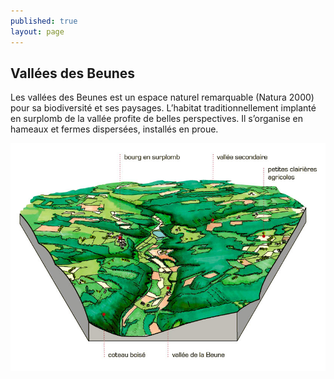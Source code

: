 ```yaml
---
published: true
layout: page
---
```


## Vallées des Beunes

Les vallées des Beunes est un espace naturel remarquable (Natura 2000) pour sa biodiversité et ses paysages. L’habitat traditionnellement implanté en surplomb de la vallée profite de belles perspectives. Il s’organise en hameaux et fermes dispersées, installés en proue. 

![Vallées des Beunes](/data/images/4/architecture/4_ARCHITECTURE_bloc2.jpg)